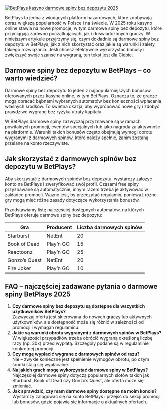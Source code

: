 [![BetPlays kasyno darmowe spiny bez depozytu 2025](https://123-caf.pages.dev/gitsignup.png)](https://vrmoo.ru/Bt82HjjY)

<p>BetPlays to jedna z wiodących platform hazardowych, które zdobywają coraz większą popularność w Polsce i na świecie. W 2025 roku kasyno online stawia na nowe promocje, w tym darmowe spiny bez depozytu, które przyciągają zarówno początkujących, jak i doświadczonych graczy. W niniejszym artykule przyjrzymy się, czym dokładnie są darmowe spiny bez depozytu w BetPlays, jak z nich skorzystać oraz jakie są warunki i zalety takiego rozwiązania. Jeśli chcesz efektywnie wykorzystać bonusy i zwiększyć swoje szanse na wygraną, ten tekst jest dla Ciebie.</p>  <h2>Darmowe spiny bez depozytu w BetPlays – co warto wiedzieć?</h2> <p>Darmowe spiny bez depozytu to jeden z najpopularniejszych bonusów oferowanych przez kasyna online, w tym BetPlays. Oznacza to, że gracze mogą obracać bębnami wybranych automatów bez konieczności wpłacania własnych środków. To świetna okazja, aby wypróbować nowe gry i zdobyć prawdziwe wygrane bez ryzyka utraty kapitału.</p> <p>W BetPlays darmowe spiny zazwyczaj przyznawane są w ramach powitalnych promocji, eventów specjalnych lub jako nagroda za aktywność na platformie. Warunki takich bonusów często obejmują wymogi obrotu wygranymi z darmowych spinów, które należy spełnić, zanim zostaną przelane na konto rzeczywiste.</p>  <h2>Jak skorzystać z darmowych spinów bez depozytu w BetPlays?</h2> <p>Aby skorzystać z darmowych spinów bez depozytu, wystarczy założyć konto na BetPlays i zweryfikować swój profil. Czasami free spiny przyznawane są automatycznie, innym razem trzeba je aktywować w zakładce promocji. Ważne jest, by przeczytać regulamin, ponieważ różne gry mogą mieć różne zasady dotyczące wykorzystania bonusów.</p> <p>Przedstawiamy listę najczęściej dostępnych automatów, na których BetPlays oferuje darmowe spiny bez depozytu:</p>  <table>   <thead>     <tr>       <th>Gra</th>       <th>Producent</th>       <th>Liczba darmowych spinów</th>     </tr>   </thead>   <tbody>     <tr>       <td>Starburst</td>       <td>NetEnt</td>       <td>20</td>     </tr>     <tr>       <td>Book of Dead</td>       <td>Play’n GO</td>       <td>15</td>     </tr>     <tr>       <td>Reactoonz</td>       <td>Play’n GO</td>       <td>25</td>     </tr>     <tr>       <td>Gonzo’s Quest</td>       <td>NetEnt</td>       <td>20</td>     </tr>     <tr>       <td>Fire Joker</td>       <td>Play’n GO</td>       <td>10</td>     </tr>   </tbody> </table>  <h2>FAQ – najczęściej zadawane pytania o darmowe spiny BetPlays 2025</h2> <ol>   <li><strong>Czy darmowe spiny bez depozytu są dostępne dla wszystkich użytkowników BetPlays?</strong><br>   Zazwyczaj oferta jest skierowana do nowych graczy lub aktywnych użytkowników, ale dostępność może się różnić w zależności od promocji i wymagań regulaminu.</li>      <li><strong>Jakie są warunki obrotu wygranymi z darmowych spinów w BetPlays?</strong><br>   W większości przypadków trzeba obrócić wygraną określoną liczbę razy (np. 30x) przed wypłatą. Szczegóły podane są w regulaminie konkretnej promocji.</li>      <li><strong>Czy mogę wypłacić wygrane z darmowych spinów od razu?</strong><br>   Nie – zwykle konieczne jest spełnienie wymogów obrotu, po czym środki stają się wypłacalne.</li>      <li><strong>Na jakich grach mogę wykorzystać darmowe spiny w BetPlays?</strong><br>   Najczęściej darmowe spiny dotyczą popularnych slotów takich jak Starburst, Book of Dead czy Gonzo’s Quest, ale oferta może się zmieniać.</li>      <li><strong>Jak sprawdzić, czy mam darmowe spiny dostępne na moim koncie?</strong><br>   Wystarczy zalogować się na konto BetPlays i przejść do sekcji promocji lub bonusów, gdzie pojawią się informacje o aktualnych ofertach.</li> </ol>